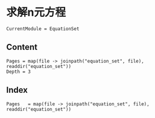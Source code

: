 # 求解n元方程

```@meta
CurrentModule = EquationSet
```

## Content
```@contents
Pages = map(file -> joinpath("equation_set", file), readdir("equation_set"))
Depth = 3
```

## Index
```@index
Pages   = map(file -> joinpath("equation_set", file), readdir("equation_set"))
```
